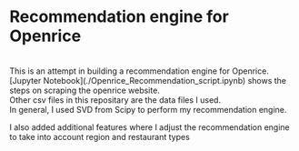 # Recommendation engine for Openrice

<br>
This is an attempt in building a recommendation engine for Openrice.


<br>
[Jupyter Notebook](./Openrice_Recommendation_script.ipynb) shows the steps on scraping the openrice website.


<br>
Other csv files in this repositary are the data files I used. 


<br>
In general, I used SVD from Scipy to perform my recommendation engine. 

I also added additional features where I adjust the recommendation engine to take into account region and restaurant types
